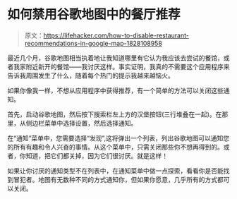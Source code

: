 # 如何禁用谷歌地图中的餐厅推荐

> 原文：<https://lifehacker.com/how-to-disable-restaurant-recommendations-in-google-map-1828108958>

最近几个月，谷歌地图相当执着地让我知道哪里有它认为我应该去尝试的餐馆，或者我家附近新开的餐馆——我讨厌这样。事实证明，我真的不需要这个应用程序来告诉我周围发生了什么，随着每个热门的提示我越来越恼火。



如果你像我一样，不想从应用程序中获得推荐，有一个简单的方法可以关闭这些通知。

首先，启动谷歌地图，然后按下搜索栏左上方的汉堡按钮(三行堆叠在一起)。在那里，从侧边栏菜单中选择设置，然后选择通知。

在“通知”菜单中，您需要选择“发现”,这将弹出一个列表，列出谷歌地图可以通知您的所有有趣和令人兴奋的事情。从这个菜单中，只需关闭那些你不想再得到的。或者，你知道，把它们都关掉，因为它们很讨厌。就是这样！

如果让你讨厌的通知类型不在列表中，在通知菜单中做一点探索，看看你是否能找到冒犯者。地图有无数种不同的方式通知你，但如果你愿意，几乎所有的方式都可以关闭。